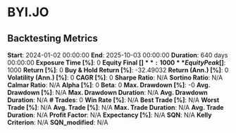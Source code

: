 # BYI.JO

## Backtesting Metrics

**Start**: 2024-01-02 00:00:00
**End**: 2025-10-03 00:00:00
**Duration**: 640 days 00:00:00
**Exposure Time [%]**: 0
**Equity Final [$]**: 1000
**Equity Peak [$]**: 1000
**Return [%]**: 0
**Buy & Hold Return [%]**: -32.49032
**Return (Ann.) [%]**: 0
**Volatility (Ann.) [%]**: 0
**CAGR [%]**: 0
**Sharpe Ratio**: N/A
**Sortino Ratio**: N/A
**Calmar Ratio**: N/A
**Alpha [%]**: 0
**Beta**: 0
**Max. Drawdown [%]**: -0
**Avg. Drawdown [%]**: N/A
**Max. Drawdown Duration**: N/A
**Avg. Drawdown Duration**: N/A
**# Trades**: 0
**Win Rate [%]**: N/A
**Best Trade [%]**: N/A
**Worst Trade [%]**: N/A
**Avg. Trade [%]**: N/A
**Max. Trade Duration**: N/A
**Avg. Trade Duration**: N/A
**Profit Factor**: N/A
**Expectancy [%]**: N/A
**SQN**: N/A
**Kelly Criterion**: N/A
**SQN_modified**: N/A